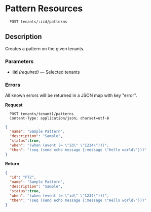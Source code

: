 # Pattern Resources

```
  POST tenants/:iid/patterns
```

## Description

Creates a pattern on the given tenants.


### Parameters

- **iid** _(required)_ — Selected tenants

### Errors

All known errors will be returned in a JSON map with key "error".



**Request**

```
  POST tenants/tenant1/patterns
  Content-Type: application/json; charset=utf-8
```

```json
{ 
  "name": "Sample Pattern",
  "description": "Sample",
  "status":true,
  "when": "(when (event (= \"id\" \"1234\")))",
  "then": "(seq (send echo message {:message \"Hello world\"}))"
}
```

**Return**

```json
{ 
  "id": "PT2",
  "name": "Sample Pattern",
  "description": "Sample",
  "status":true,
  "when": "(when (event (= \"id\" \"1234\")))",
  "then": "(seq (send echo message {:message \"Hello world\"}))"
}
```
